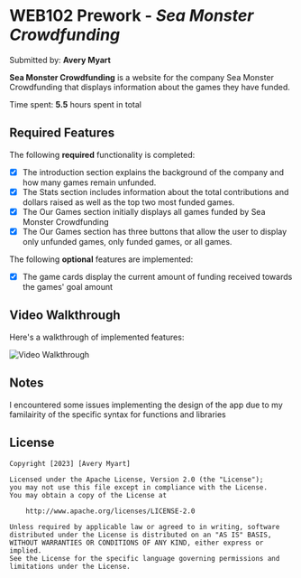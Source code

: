 # WEB102 Prework - *Sea Monster Crowdfunding*

Submitted by: **Avery Myart**

**Sea Monster Crowdfunding** is a website for the company Sea Monster Crowdfunding that displays information about the games they have funded.

Time spent: **5.5** hours spent in total

## Required Features

The following **required** functionality is completed:

* [x] The introduction section explains the background of the company and how many games remain unfunded.
* [x] The Stats section includes information about the total contributions and dollars raised as well as the top two most funded games.
* [x] The Our Games section initially displays all games funded by Sea Monster Crowdfunding
* [x] The Our Games section has three buttons that allow the user to display only unfunded games, only funded games, or all games.

The following **optional** features are implemented:

* [x] The game cards display the current amount of funding received towards the games' goal amount

## Video Walkthrough

Here's a walkthrough of implemented features:

<img src='https://github.com/AveryMyart/web102_prework/blob/main/web102-prework.gif' title='Video Walkthrough' width='' alt='Video Walkthrough' />


## Notes

I encountered some issues implementing the design of the app due to my familairity of the specific syntax for functions and libraries

## License

    Copyright [2023] [Avery Myart]

    Licensed under the Apache License, Version 2.0 (the "License");
    you may not use this file except in compliance with the License.
    You may obtain a copy of the License at

        http://www.apache.org/licenses/LICENSE-2.0

    Unless required by applicable law or agreed to in writing, software
    distributed under the License is distributed on an "AS IS" BASIS,
    WITHOUT WARRANTIES OR CONDITIONS OF ANY KIND, either express or implied.
    See the License for the specific language governing permissions and
    limitations under the License.
